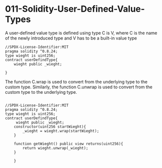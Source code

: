 # 011-Solidity-User-Defined-Value-Types
A user-defined value type is defined using type C is V, where C is the name of the newly introduced type and V has to be a built-in value type
```solidity
//SPDX-License-Identifier:MIT
pragma solidity ^0.8.24;
type wieght is uint256;
contract userDefindType{
    wieght public _wieght;
    
}
```
The function C.wrap is used to convert from the underlying type to the custom type. Similarly, the function C.unwrap is used to convert from the custom type to the underlying type.
```solidity

//SPDX-License-Identifier:MIT
pragma solidity ^0.8.24;
type wieght is uint256;
contract userDefindType{
     wieght public _wieght;
    constructor(uint256 startWieght){
        _wieght = wieght.wrap(startWieght);
    }

    function getWieght() public view returns(uint256){
        return wieght.unwrap(_wieght);
    }
    
    }
```
